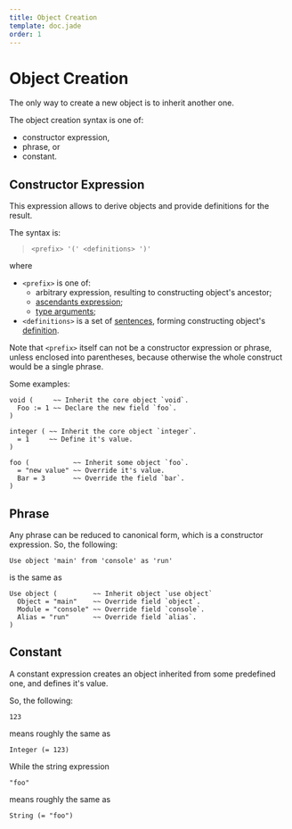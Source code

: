 ```yaml
---
title: Object Creation
template: doc.jade
order: 1
---
```


Object Creation
===============
<!--
Copyright (C) 2010-2013 Ruslan Lopatin.
Permission is granted to copy, distribute and/or modify this document
under the terms of the GNU Free Documentation License, Version 1.3
or any later version published by the Free Software Foundation;
with no Invariant Sections, no Front-Cover Texts, and no Back-Cover Texts.
A copy of the license is included in the section entitled "GNU
Free Documentation License".
-->

The only way to create a new object is to inherit another one.

The object creation syntax is one of:

* constructor expression,
* phrase, or
* constant.


Constructor Expression
----------------------

This expression allows to derive objects and provide definitions for the result.

The syntax is:
> `<prefix> '(' <definitions> ')'`

where

* `<prefix>` is one of:
    * arbitrary expression, resulting to constructing object's ancestor;
    * [ascendants expression](samples.html#ascendants_expression);
    * [type arguments](../core/type_parameters.html#type_arguments);
* `<definitions>` is a set of [sentences](/docs/sentences/index.html), forming
  constructing object's [definition](definition.html).

Note that `<prefix>` itself can not be a constructor expression or phrase,
unless enclosed into parentheses, because otherwise the whole construct would be
a single phrase.

Some examples:
```o42a
void (     ~~ Inherit the core object `void`.
  Foo := 1 ~~ Declare the new field `foo`.
)
```

```o42a
integer ( ~~ Inherit the core object `integer`.
  = 1     ~~ Define it's value.
)
```

```o42a
foo (           ~~ Inherit some object `foo`.
  = "new value" ~~ Override it's value.
  Bar = 3       ~~ Override the field `bar`. 
)
```


Phrase
------

Any phrase can be reduced to canonical form, which is a constructor expression. So, the following:
```o42a
Use object 'main' from 'console' as 'run'
```

is the same as
```o42a
Use object (         ~~ Inherit object `use object`
  Object = "main"    ~~ Override field `object`.
  Module = "console" ~~ Override field `console`.
  Alias = "run"      ~~ Override field `alias`.
)
```


Constant
--------

A constant expression creates an object inherited from some predefined one,
and defines it's value.

So, the following:
```o42a
123
```

means roughly the same as
```o42a
Integer (= 123)
```

While the string expression
```o42a
"foo"
```

means roughly the same as
```o42a
String (= "foo")
```
